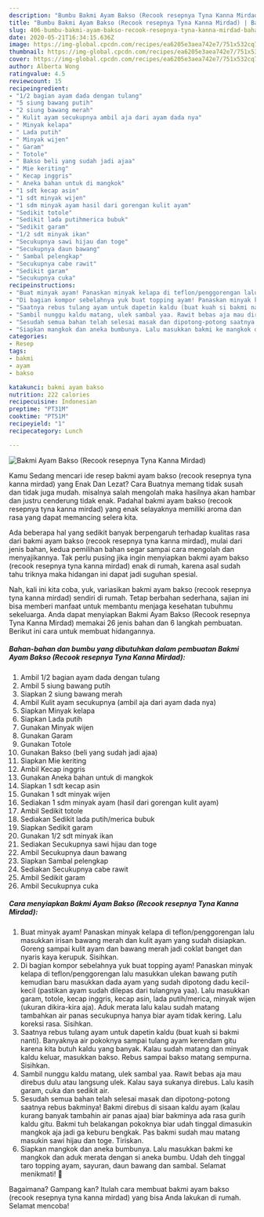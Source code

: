 ```yaml
---
description: "Bumbu Bakmi Ayam Bakso (Recook resepnya Tyna Kanna Mirdad) | Bahan Membuat Bakmi Ayam Bakso (Recook resepnya Tyna Kanna Mirdad) Yang Lezat"
title: "Bumbu Bakmi Ayam Bakso (Recook resepnya Tyna Kanna Mirdad) | Bahan Membuat Bakmi Ayam Bakso (Recook resepnya Tyna Kanna Mirdad) Yang Lezat"
slug: 406-bumbu-bakmi-ayam-bakso-recook-resepnya-tyna-kanna-mirdad-bahan-membuat-bakmi-ayam-bakso-recook-resepnya-tyna-kanna-mirdad-yang-lezat
date: 2020-05-21T16:34:15.636Z
image: https://img-global.cpcdn.com/recipes/ea6205e3aea742e7/751x532cq70/bakmi-ayam-bakso-recook-resepnya-tyna-kanna-mirdad-foto-resep-utama.jpg
thumbnail: https://img-global.cpcdn.com/recipes/ea6205e3aea742e7/751x532cq70/bakmi-ayam-bakso-recook-resepnya-tyna-kanna-mirdad-foto-resep-utama.jpg
cover: https://img-global.cpcdn.com/recipes/ea6205e3aea742e7/751x532cq70/bakmi-ayam-bakso-recook-resepnya-tyna-kanna-mirdad-foto-resep-utama.jpg
author: Alberta Wong
ratingvalue: 4.5
reviewcount: 15
recipeingredient:
- "1/2 bagian ayam dada dengan tulang"
- "5 siung bawang putih"
- "2 siung bawang merah"
- " Kulit ayam secukupnya ambil aja dari ayam dada nya"
- " Minyak kelapa"
- " Lada putih"
- " Minyak wijen"
- " Garam"
- " Totole"
- " Bakso beli yang sudah jadi ajaa"
- " Mie keriting"
- " Kecap inggris"
- " Aneka bahan untuk di mangkok"
- "1 sdt kecap asin"
- "1 sdt minyak wijen"
- "1 sdm minyak ayam hasil dari gorengan kulit ayam"
- "Sedikit totole"
- "Sedikit lada putihmerica bubuk"
- "Sedikit garam"
- "1/2 sdt minyak ikan"
- "Secukupnya sawi hijau dan toge"
- "Secukupnya daun bawang"
- " Sambal pelengkap"
- "Secukupnya cabe rawit"
- "Sedikit garam"
- "Secukupnya cuka"
recipeinstructions:
- "Buat minyak ayam! Panaskan minyak kelapa di teflon/penggorengan lalu masukkan irisan bawang merah dan kulit ayam yang sudah disiapkan. Goreng sampai kulit ayam dan bawang merah jadi coklat banget dan nyaris kaya kerupuk. Sisihkan."
- "Di bagian kompor sebelahnya yuk buat topping ayam! Panaskan minyak kelapa di teflon/penggorengan lalu masukkan ulekan bawang putih kemudian baru masukkan dada ayam yang sudah dipotong dadu kecil-kecil (pastikan ayam sudah dilepas dari tulangnya yaa). Lalu masukkan garam, totole, kecap inggris, kecap asin, lada putih/merica, minyak wijen (ukuran dikira-kira aja). Aduk merata lalu kalau sudah matang tambahkan air panas secukupnya hanya biar ayam tidak kering. Lalu koreksi rasa. Sisihkan."
- "Saatnya rebus tulang ayam untuk dapetin kaldu (buat kuah si bakmi nanti). Banyaknya air pokoknya sampai tulang ayam kerendam gitu karena kita butuh kaldu yang banyak. Kalau sudah matang dan minyak kaldu keluar, masukkan bakso. Rebus sampai bakso matang sempurna. Sisihkan."
- "Sambil nunggu kaldu matang, ulek sambal yaa. Rawit bebas aja mau direbus dulu atau langsung ulek. Kalau saya sukanya direbus. Lalu kasih garam, cuka dan sedikit air."
- "Sesudah semua bahan telah selesai masak dan dipotong-potong saatnya rebus bakminya! Bakmi direbus di sisaan kaldu ayam (kalau kurang banyak tambahin air panas ajaa) biar bakminya ada rasa gurih kaldu gitu. Bakmi tuh belakangan pokoknya biar udah tinggal dimasukin mangkok aja jadi ga keburu bengkak. Pas bakmi sudah mau matang masukin sawi hijau dan toge. Tiriskan."
- "Siapkan mangkok dan aneka bumbunya. Lalu masukkan bakmi ke mangkok dan aduk merata dengan si aneka bumbu. Udah deh tinggal taro topping ayam, sayuran, daun bawang dan sambal. Selamat menikmati! 🍜"
categories:
- Resep
tags:
- bakmi
- ayam
- bakso

katakunci: bakmi ayam bakso 
nutrition: 222 calories
recipecuisine: Indonesian
preptime: "PT31M"
cooktime: "PT51M"
recipeyield: "1"
recipecategory: Lunch

---
```



![Bakmi Ayam Bakso (Recook resepnya Tyna Kanna Mirdad)](https://img-global.cpcdn.com/recipes/ea6205e3aea742e7/751x532cq70/bakmi-ayam-bakso-recook-resepnya-tyna-kanna-mirdad-foto-resep-utama.jpg)

Kamu Sedang mencari ide resep bakmi ayam bakso (recook resepnya tyna kanna mirdad) yang Enak Dan Lezat? Cara Buatnya memang tidak susah dan tidak juga mudah. misalnya salah mengolah maka hasilnya akan hambar dan justru cenderung tidak enak. Padahal bakmi ayam bakso (recook resepnya tyna kanna mirdad) yang enak selayaknya memiliki aroma dan rasa yang dapat memancing selera kita.



Ada beberapa hal yang sedikit banyak berpengaruh terhadap kualitas rasa dari bakmi ayam bakso (recook resepnya tyna kanna mirdad), mulai dari jenis bahan, kedua pemilihan bahan segar sampai cara mengolah dan menyajikannya. Tak perlu pusing jika ingin menyiapkan bakmi ayam bakso (recook resepnya tyna kanna mirdad) enak di rumah, karena asal sudah tahu triknya maka hidangan ini dapat jadi suguhan spesial.


Nah, kali ini kita coba, yuk, variasikan bakmi ayam bakso (recook resepnya tyna kanna mirdad) sendiri di rumah. Tetap berbahan sederhana, sajian ini bisa memberi manfaat untuk membantu menjaga kesehatan tubuhmu sekeluarga. Anda dapat menyiapkan Bakmi Ayam Bakso (Recook resepnya Tyna Kanna Mirdad) memakai 26 jenis bahan dan 6 langkah pembuatan. Berikut ini cara untuk membuat hidangannya.

<!--inarticleads1-->

##### Bahan-bahan dan bumbu yang dibutuhkan dalam pembuatan Bakmi Ayam Bakso (Recook resepnya Tyna Kanna Mirdad):

1. Ambil 1/2 bagian ayam dada dengan tulang
1. Ambil 5 siung bawang putih
1. Siapkan 2 siung bawang merah
1. Ambil  Kulit ayam secukupnya (ambil aja dari ayam dada nya)
1. Siapkan  Minyak kelapa
1. Siapkan  Lada putih
1. Gunakan  Minyak wijen
1. Gunakan  Garam
1. Gunakan  Totole
1. Gunakan  Bakso (beli yang sudah jadi ajaa)
1. Siapkan  Mie keriting
1. Ambil  Kecap inggris
1. Gunakan  Aneka bahan untuk di mangkok
1. Siapkan 1 sdt kecap asin
1. Gunakan 1 sdt minyak wijen
1. Sediakan 1 sdm minyak ayam (hasil dari gorengan kulit ayam)
1. Ambil Sedikit totole
1. Sediakan Sedikit lada putih/merica bubuk
1. Siapkan Sedikit garam
1. Gunakan 1/2 sdt minyak ikan
1. Sediakan Secukupnya sawi hijau dan toge
1. Ambil Secukupnya daun bawang
1. Siapkan  Sambal pelengkap
1. Sediakan Secukupnya cabe rawit
1. Ambil Sedikit garam
1. Ambil Secukupnya cuka




<!--inarticleads2-->

##### Cara menyiapkan Bakmi Ayam Bakso (Recook resepnya Tyna Kanna Mirdad):

1. Buat minyak ayam! Panaskan minyak kelapa di teflon/penggorengan lalu masukkan irisan bawang merah dan kulit ayam yang sudah disiapkan. Goreng sampai kulit ayam dan bawang merah jadi coklat banget dan nyaris kaya kerupuk. Sisihkan.
1. Di bagian kompor sebelahnya yuk buat topping ayam! Panaskan minyak kelapa di teflon/penggorengan lalu masukkan ulekan bawang putih kemudian baru masukkan dada ayam yang sudah dipotong dadu kecil-kecil (pastikan ayam sudah dilepas dari tulangnya yaa). Lalu masukkan garam, totole, kecap inggris, kecap asin, lada putih/merica, minyak wijen (ukuran dikira-kira aja). Aduk merata lalu kalau sudah matang tambahkan air panas secukupnya hanya biar ayam tidak kering. Lalu koreksi rasa. Sisihkan.
1. Saatnya rebus tulang ayam untuk dapetin kaldu (buat kuah si bakmi nanti). Banyaknya air pokoknya sampai tulang ayam kerendam gitu karena kita butuh kaldu yang banyak. Kalau sudah matang dan minyak kaldu keluar, masukkan bakso. Rebus sampai bakso matang sempurna. Sisihkan.
1. Sambil nunggu kaldu matang, ulek sambal yaa. Rawit bebas aja mau direbus dulu atau langsung ulek. Kalau saya sukanya direbus. Lalu kasih garam, cuka dan sedikit air.
1. Sesudah semua bahan telah selesai masak dan dipotong-potong saatnya rebus bakminya! Bakmi direbus di sisaan kaldu ayam (kalau kurang banyak tambahin air panas ajaa) biar bakminya ada rasa gurih kaldu gitu. Bakmi tuh belakangan pokoknya biar udah tinggal dimasukin mangkok aja jadi ga keburu bengkak. Pas bakmi sudah mau matang masukin sawi hijau dan toge. Tiriskan.
1. Siapkan mangkok dan aneka bumbunya. Lalu masukkan bakmi ke mangkok dan aduk merata dengan si aneka bumbu. Udah deh tinggal taro topping ayam, sayuran, daun bawang dan sambal. Selamat menikmati! 🍜




Bagaimana? Gampang kan? Itulah cara membuat bakmi ayam bakso (recook resepnya tyna kanna mirdad) yang bisa Anda lakukan di rumah. Selamat mencoba!
